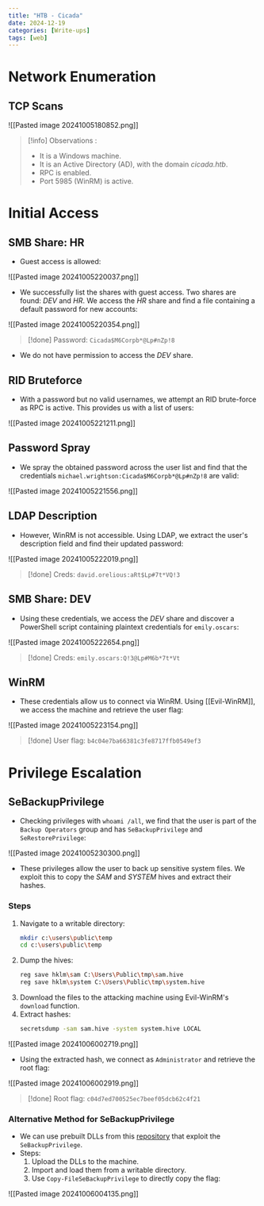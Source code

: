 ```yaml
---
title: "HTB - Cicada"
date: 2024-12-19
categories: [Write-ups]
tags: [web]
---
```


# Network Enumeration
## TCP Scans
![[Pasted image 20241005180852.png]]
>[!info] Observations :
> - It is a Windows machine.
> - It is an Active Directory (AD), with the domain *cicada.htb*.
> - RPC is enabled.
> - Port 5985 (WinRM) is active.

# Initial Access
## SMB Share: HR
- Guest access is allowed:

![[Pasted image 20241005220037.png]]
- We successfully list the shares with guest access. Two shares are found: *DEV* and *HR*. We access the *HR* share and find a file containing a default password for new accounts:

![[Pasted image 20241005220354.png]]

>[!done] Password: `Cicada$M6Corpb*@Lp#nZp!8`

- We do not have permission to access the *DEV* share.

## RID Bruteforce
- With a password but no valid usernames, we attempt an RID brute-force as RPC is active. This provides us with a list of users:

![[Pasted image 20241005221211.png]]

## Password Spray
- We spray the obtained password across the user list and find that the credentials `michael.wrightson:Cicada$M6Corpb*@Lp#nZp!8` are valid:

![[Pasted image 20241005221556.png]]

## LDAP Description
- However, WinRM is not accessible. Using LDAP, we extract the user's description field and find their updated password:

![[Pasted image 20241005222019.png]]

>[!done] Creds: `david.orelious:aRt$Lp#7t*VQ!3`

## SMB Share: DEV
- Using these credentials, we access the *DEV* share and discover a PowerShell script containing plaintext credentials for `emily.oscars`:

![[Pasted image 20241005222654.png]]

>[!done] Creds: `emily.oscars:Q!3@Lp#M6b*7t*Vt`

## WinRM
- These credentials allow us to connect via WinRM. Using [[Evil-WinRM]], we access the machine and retrieve the user flag:

![[Pasted image 20241005223154.png]]

>[!done] User flag: `b4c04e7ba66381c3fe8717ffb0549ef3`

# Privilege Escalation
## SeBackupPrivilege
- Checking privileges with `whoami /all`, we find that the user is part of the `Backup Operators` group and has `SeBackupPrivilege` and `SeRestorePrivilege`:

![[Pasted image 20241005230300.png]]

- These privileges allow the user to back up sensitive system files. We exploit this to copy the *SAM* and *SYSTEM* hives and extract their hashes.

### Steps
1. Navigate to a writable directory:
   ```bash
   mkdir c:\users\public\temp
   cd c:\users\public\temp
   ```
2. Dump the hives:
   ```bash
   reg save hklm\sam C:\Users\Public\tmp\sam.hive
   reg save hklm\system C:\Users\Public\tmp\system.hive
   ```
3. Download the files to the attacking machine using Evil-WinRM's `download` function.
4. Extract hashes:
   ```bash
   secretsdump -sam sam.hive -system system.hive LOCAL
   ```

![[Pasted image 20241006002719.png]]

- Using the extracted hash, we connect as `Administrator` and retrieve the root flag:

![[Pasted image 20241006002919.png]]

>[!done] Root flag: `c04d7ed700525ec7beef05dcb62c4f21`

### Alternative Method for SeBackupPrivilege
- We can use prebuilt DLLs from this [repository](https://github.com/giuliano108/SeBackupPrivilege) that exploit the `SeBackupPrivilege`.
- Steps:
  1. Upload the DLLs to the machine.
  2. Import and load them from a writable directory.
  3. Use `Copy-FileSeBackupPrivilege` to directly copy the flag:

![[Pasted image 20241006004135.png]]
